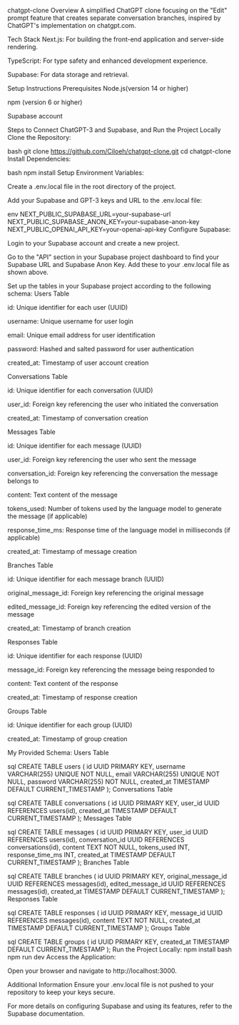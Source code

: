 chatgpt-clone
Overview
A simplified ChatGPT clone focusing on the "Edit" prompt feature that creates separate conversation branches, inspired by ChatGPT's implementation on chatgpt.com.

Tech Stack
Next.js: For building the front-end application and server-side rendering.

TypeScript: For type safety and enhanced development experience.

Supabase: For data storage and retrieval.

Setup Instructions
Prerequisites
Node.js(version 14 or higher)

npm (version 6 or higher)

Supabase account

Steps to Connect ChatGPT-3 and Supabase, and Run the Project Locally
Clone the Repository:

bash
git clone https://github.com/Ciloeh/chatgpt-clone.git
cd chatgpt-clone
Install Dependencies:

bash
npm install
Setup Environment Variables:

Create a .env.local file in the root directory of the project.

Add your Supabase and GPT-3 keys and URL to the .env.local file:

env
NEXT_PUBLIC_SUPABASE_URL=your-supabase-url
NEXT_PUBLIC_SUPABASE_ANON_KEY=your-supabase-anon-key
NEXT_PUBLIC_OPENAI_API_KEY=your-openai-api-key
Configure Supabase:

Login to your Supabase account and create a new project.

Go to the "API" section in your Supabase project dashboard to find your Supabase URL and Supabase Anon Key. Add these to your .env.local file as shown above.

Set up the tables in your Supabase project according to the following schema:
Users Table

id: Unique identifier for each user (UUID)

username: Unique username for user login

email: Unique email address for user identification

password: Hashed and salted password for user authentication

created_at: Timestamp of user account creation

Conversations Table

id: Unique identifier for each conversation (UUID)

user_id: Foreign key referencing the user who initiated the conversation

created_at: Timestamp of conversation creation

Messages Table

id: Unique identifier for each message (UUID)

user_id: Foreign key referencing the user who sent the message

conversation_id: Foreign key referencing the conversation the message belongs to

content: Text content of the message

tokens_used: Number of tokens used by the language model to generate the message (if applicable)

response_time_ms: Response time of the language model in milliseconds (if applicable)

created_at: Timestamp of message creation

Branches Table

id: Unique identifier for each message branch (UUID)

original_message_id: Foreign key referencing the original message

edited_message_id: Foreign key referencing the edited version of the message

created_at: Timestamp of branch creation

Responses Table

id: Unique identifier for each response (UUID)

message_id: Foreign key referencing the message being responded to

content: Text content of the response

created_at: Timestamp of response creation

Groups Table

id: Unique identifier for each group (UUID)

created_at: Timestamp of group creation

My Provided Schema:
Users Table

sql
CREATE TABLE users (
    id UUID PRIMARY KEY,
    username VARCHAR(255) UNIQUE NOT NULL,
    email VARCHAR(255) UNIQUE NOT NULL,
    password VARCHAR(255) NOT NULL,
    created_at TIMESTAMP DEFAULT CURRENT_TIMESTAMP
);
Conversations Table

sql
CREATE TABLE conversations (
    id UUID PRIMARY KEY,
    user_id UUID REFERENCES users(id),
    created_at TIMESTAMP DEFAULT CURRENT_TIMESTAMP
);
Messages Table

sql
CREATE TABLE messages (
    id UUID PRIMARY KEY,
    user_id UUID REFERENCES users(id),
    conversation_id UUID REFERENCES conversations(id),
    content TEXT NOT NULL,
    tokens_used INT,
    response_time_ms INT,
    created_at TIMESTAMP DEFAULT CURRENT_TIMESTAMP
);
Branches Table

sql
CREATE TABLE branches (
    id UUID PRIMARY KEY,
    original_message_id UUID REFERENCES messages(id),
    edited_message_id UUID REFERENCES messages(id),
    created_at TIMESTAMP DEFAULT CURRENT_TIMESTAMP
);
Responses Table

sql
CREATE TABLE responses (
    id UUID PRIMARY KEY,
    message_id UUID REFERENCES messages(id),
    content TEXT NOT NULL,
    created_at TIMESTAMP DEFAULT CURRENT_TIMESTAMP
);
Groups Table

sql
CREATE TABLE groups (
    id UUID PRIMARY KEY,
    created_at TIMESTAMP DEFAULT CURRENT_TIMESTAMP
);
Run the Project Locally:
npm install
bash
npm run dev
Access the Application:

Open your browser and navigate to http://localhost:3000.

Additional Information
Ensure your .env.local file is not pushed to your repository to keep your keys secure.

For more details on configuring Supabase and using its features, refer to the Supabase documentation.
